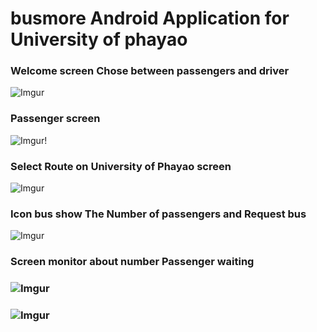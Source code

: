 # busmore Android Application for University of phayao

### Welcome screen Chose between passengers and driver
![Imgur](https://i.imgur.com/YFUgOvH.jpg)
### Passenger screen
![Imgur](https://i.imgur.com/6f1T37T.png)!
### Select Route on University of Phayao screen
![Imgur](https://i.imgur.com/9D6WaBt.jpg)
### Icon bus show The Number of passengers and Request bus
![Imgur](https://i.imgur.com/vnlayW3.jpg)
### Screen monitor about number Passenger waiting
### ![Imgur](https://i.imgur.com/JUJEQOs.png)   
### ![Imgur](https://i.imgur.com/5TuDnSu.png)

